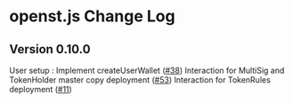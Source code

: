 # openst.js Change Log

## Version 0.10.0

User setup : Implement createUserWallet ([#38](https://github.com/OpenSTFoundation/openst.js/pull/55))
Interaction for MultiSig and TokenHolder master copy deployment ([#53](https://github.com/OpenSTFoundation/openst.js/pull/53))
Interaction for TokenRules deployment ([#11](https://github.com/OpenSTFoundation/openst.js/issues/11))